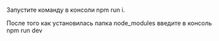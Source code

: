 Запустите команду в консоли npm run i. 

После того как установилась папка node_modules введите в консоль npm run dev
